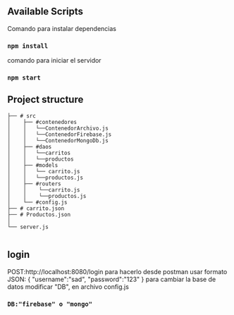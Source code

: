 ## Available Scripts
Comando para instalar dependencias
### `npm install`

comando para iniciar el servidor
### `npm start`
## Project structure

``` 
├── # src
│    ├── #contenedores
│    │   └──ContenedorArchivo.js
│    │   └──ContenedorFirebase.js
│    │   └──ContenedorMongoDb.js
│    ├── #daos
│    │   └──carritos
│    │   └──productos
│    ├── #models
│    │   └── carrito.js
│    │   └──productos.js
│    ├── #routers
│    │    └──carrito.js
│    │    └──productos.js
│    └── #config.js   
├── # carrito.json
├── # Productos.json
│   
└── server.js
   

```
## login
POST:http://localhost:8080/login
para hacerlo desde postman usar formato JSON:
{
    "username":"sad",
    "password":"123"
}
para cambiar la base de datos modificar "DB", en archivo config.js
### `DB:"firebase" o "mongo"`
